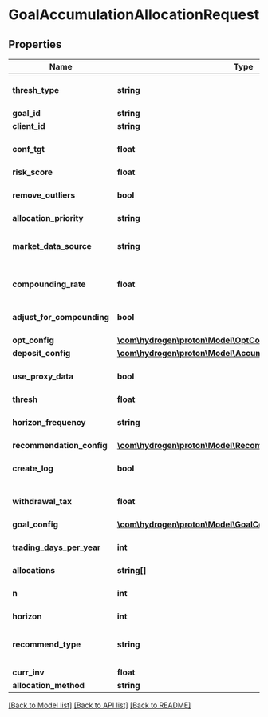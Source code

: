 # GoalAccumulationAllocationRequest

## Properties
Name | Type | Description | Notes
------------ | ------------- | ------------- | -------------
**thresh_type** | **string** |  | [optional] [default to 'perc']
**goal_id** | **string** |  | [optional] 
**client_id** | **string** |  | [optional] 
**conf_tgt** | **float** |  | [optional] [default to 0.9]
**risk_score** | **float** |  | [optional] 
**remove_outliers** | **bool** |  | [optional] [default to true]
**allocation_priority** | **string** |  | 
**market_data_source** | **string** |  | [optional] [default to 'nucleus']
**compounding_rate** | **float** |  | [optional] [default to 0.0]
**adjust_for_compounding** | **bool** |  | [optional] [default to false]
**opt_config** | [**\com\hydrogen\proton\Model\OptConfig**](OptConfig.md) |  | [optional] 
**deposit_config** | [**\com\hydrogen\proton\Model\AccumulationGoalDepositConfig[]**](AccumulationGoalDepositConfig.md) |  | [optional] 
**use_proxy_data** | **bool** |  | [optional] [default to false]
**thresh** | **float** |  | [optional] 
**horizon_frequency** | **string** |  | [optional] [default to 'year']
**recommendation_config** | [**\com\hydrogen\proton\Model\RecommendationConfig**](RecommendationConfig.md) |  | [optional] 
**create_log** | **bool** |  | [optional] [default to false]
**withdrawal_tax** | **float** |  | [optional] [default to 0.0]
**goal_config** | [**\com\hydrogen\proton\Model\GoalConfig**](GoalConfig.md) |  | [optional] 
**trading_days_per_year** | **int** |  | [optional] [default to 252]
**allocations** | **string[]** |  | [optional] 
**n** | **int** |  | [optional] [default to 1000]
**horizon** | **int** |  | [optional] 
**recommend_type** | **string** |  | [optional] [default to 'horizon']
**curr_inv** | **float** |  | [optional] 
**allocation_method** | **string** |  | 

[[Back to Model list]](../README.md#documentation-for-models) [[Back to API list]](../README.md#documentation-for-api-endpoints) [[Back to README]](../README.md)


